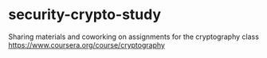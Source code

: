 security-crypto-study
=====================

Sharing materials and coworking on assignments for the cryptography class https://www.coursera.org/course/cryptography 
